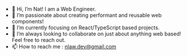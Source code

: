- 👋 Hi, I’m Nat! I am a Web Engineer.
- 👀 I’m passionate about creating performant and reusable web components!
- 🌱 I’m currently focusing on React/TypeScript based projects.
- 💞️ I’m always looking to collaborate on just about anything web based! Feel free to reach out.
- 📫 How to reach me : nlaw.dev@gmail.com

<!---
nlaw23/nlaw23 is a ✨ special ✨ repository because its `README.md` (this file) appears on your GitHub profile.
You can click the Preview link to take a look at your changes.
--->
